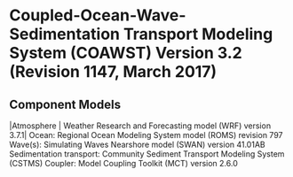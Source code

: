 # Coupled-Ocean-Wave-Sedimentation Transport Modeling System (COAWST) Version 3.2 (Revision 1147, March 2017)

## Component Models
|Atmosphere | Weather Research and Forecasting model (WRF) version 3.7.1|
Ocean: Regional Ocean Modeling System model (ROMS) revision 797
Wave(s): Simulating Waves Nearshore model (SWAN) version 41.01AB
Sedimentation transport: Community Sediment Transport Modeling System (CSTMS)
Coupler: Model Coupling Toolkit (MCT) version 2.6.0

